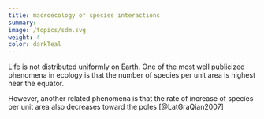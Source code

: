 ```yaml
---
title: macroecology of species interactions
summary:
image: /topics/sdm.svg
weight: 4
color: darkTeal
---
```

 
Life is not distributed uniformly on Earth.
One of the most well publicized phenomena in ecology is that the number of species per unit area is highest near the equator.

However, another related phenomena is that the rate of increase of species per unit area also decreases toward the poles [@LatGraQian2007]
